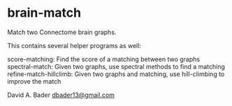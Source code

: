 # brain-match
Match two Connectome brain graphs.

This contains several helper programs as well:

score-matching: Find the score of a matching between two graphs \
spectral-match: Given two graphs, use spectral methods to find a matching \
refine-match-hillclimb: Given two graphs and matching, use hill-climbing to improve the match


David A. Bader
dbader13@gmail.com

